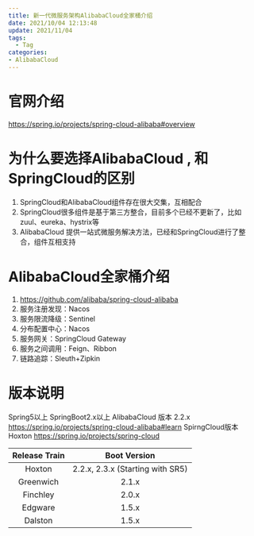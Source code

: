 ```yaml
---
title: 新一代微服务架构AlibabaCloud全家桶介绍
date: 2021/10/04 12:13:48
update: 2021/11/04
tags:
  - Tag
categories:
- AlibabaCloud
---
```


# 官网介绍
https://spring.io/projects/spring-cloud-alibaba#overview
 

# 为什么要选择AlibabaCloud , 和SpringCloud的区别
1. SpringCloud和AlibabaCloud组件存在很大交集，互相配合
2. SpringCloud很多组件是基于第三方整合，目前多个已经不更新了，比如zuul、eureka、hystrix等
3. AlibabaCloud 提供一站式微服务解决方法，已经和SpringCloud进行了整合，组件互相支持

# AlibabaCloud全家桶介绍
1. https://github.com/alibaba/spring-cloud-alibaba
2. 服务注册发现：Nacos
3. 服务限流降级：Sentinel
4. 分布配置中心：Nacos
5. 服务网关：SpringCloud Gateway
6. 服务之间调用：Feign、Ribbon
7. 链路追踪：Sleuth+Zipkin
 

# 版本说明
Spring5以上
SpringBoot2.x以上
AlibabaCloud 版本 2.2.x https://spring.io/projects/spring-cloud-alibaba#learn
SpirngCloud版本 Hoxton https://spring.io/projects/spring-cloud

|Release Train	|Boot Version |
|  :----:     | :----:  |
|Hoxton	|2.2.x, 2.3.x (Starting with SR5)|
|Greenwich|	2.1.x|
|Finchley|	2.0.x|
|Edgware|	1.5.x|
|Dalston|	1.5.x|